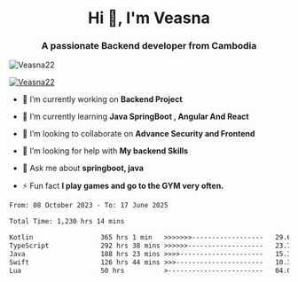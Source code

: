 <h1 align="center">Hi 👋, I'm Veasna</h1>
<h3 align="center">A passionate Backend developer from Cambodia</h3>

<p align="left"> <img src="https://komarev.com/ghpvc/?username=Veasna22&label=Profile%20views&color=0e75b6&style=flat" alt="Veasna22" /> </p>

<p align="left"> <a href="https://github.com/ryo-ma/github-profile-trophy"><img src="https://github-profile-trophy.vercel.app/?username=veasna22&theme=dracula" alt="Veasna22" /></a> </p>

- 🔭 I’m currently working on **Backend Project**

- 🌱 I’m currently learning **Java SpringBoot , Angular And React**

- 👯 I’m looking to collaborate on **Advance Security and Frontend**

- 🤝 I’m looking for help with **My backend Skills**

- 💬 Ask me about **springboot, java**

- ⚡ Fun fact **I play games and go to the GYM very often.**

<!--START_SECTION:waka-->

```txt
From: 08 October 2023 - To: 17 June 2025

Total Time: 1,230 hrs 14 mins

Kotlin                 365 hrs 1 min   >>>>>>>------------------   29.67 %
TypeScript             292 hrs 38 mins >>>>>>-------------------   23.79 %
Java                   188 hrs 23 mins >>>>---------------------   15.31 %
Swift                  126 hrs 44 mins >>>----------------------   10.30 %
Lua                    50 hrs          >------------------------   04.06 %
```

<!--END_SECTION:waka-->
